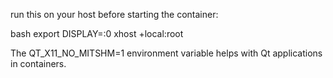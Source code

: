 run this on your host before starting the container:

bash
export DISPLAY=:0
xhost +local:root


The QT_X11_NO_MITSHM=1 environment variable helps with Qt applications in 
containers.

